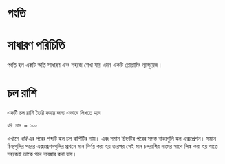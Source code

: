 # পংতি

# সাধারণ পরিচিতি

পংতি হল একটি অতি সাধারণ এবং সহজে শেখা যায় এমন একটি প্রোগ্রামিং ল্যাঙ্গুয়েজ। 


# চল রাশি

একটি চল রাশি তৈরি করার জন্য এভাবে লিখতে হবে

`ধরি নাম = ১০০`

এখানে *ধরি* এর পরের শব্দটি হল চল রাশিটির নাম। এবং সমান চিহ্নটির পরের সমস্ত বাক্যগুলি হল এক্সপ্রেশন। সমান চিহ্নগুলির পরের এক্সপ্রেশনগুলির প্রথমে মান নির্ণয় করা হয় তারপর সেই মান চলরাশির নামের সাথে লিঙ্ক করা হয় যাতে সহজেই তাকে পরে ব্যবহার করা যায়। 